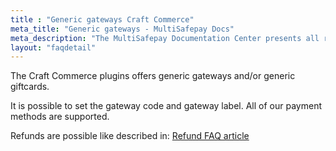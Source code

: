 ```yaml
---
title : "Generic gateways Craft Commerce"
meta_title: "Generic gateways - MultiSafepay Docs"
meta_description: "The MultiSafepay Documentation Center presents all relevant information about our Plugins and API. You can also find support pages for payment methods, tools and general questions as well as the contact details of our Support and Integration Teams."
layout: "faqdetail"
---
```

The Craft Commerce plugins offers generic gateways and/or generic giftcards.

It is possible to set the gateway code and gateway label. All of our payment methods are supported.
 
Refunds are possible like described in: [Refund FAQ article](/integrations/plugins/craftcommerce/faq/refunding-craft-commerce/)

